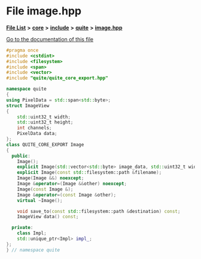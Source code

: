 

# File image.hpp

[**File List**](files.md) **>** [**core**](dir_6f77a39b07c019ccd7492ea87272f732.md) **>** [**include**](dir_25de89a49d1da2858ac6330785c12b40.md) **>** [**quite**](dir_6f50b8774c4552618988001c2022dcf6.md) **>** [**image.hpp**](image_8hpp.md)

[Go to the documentation of this file](image_8hpp.md)


```C++
#pragma once
#include <cstdint>
#include <filesystem>
#include <span>
#include <vector>
#include "quite/quite_core_export.hpp"

namespace quite
{
using PixelData = std::span<std::byte>;
struct ImageView
{
    std::uint32_t width;
    std::uint32_t height;
    int channels;
    PixelData data;
};
class QUITE_CORE_EXPORT Image
{
  public:
    Image();
    explicit Image(std::vector<std::byte> image_data, std::uint32_t width, std::uint32_t height, int channels);
    explicit Image(const std::filesystem::path &filename);
    Image(Image &&) noexcept;
    Image &operator=(Image &&other) noexcept;
    Image(const Image &);
    Image &operator=(const Image &other);
    virtual ~Image();

    void save_to(const std::filesystem::path &destination) const;
    ImageView data() const;

  private:
    class Impl;
    std::unique_ptr<Impl> impl_;
};
} // namespace quite
```


